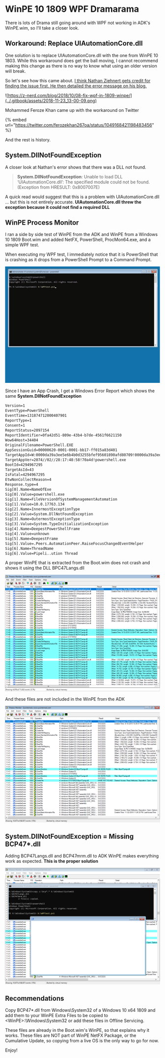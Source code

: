 # WinPE 10 1809 WPF Dramarama

There is lots of Drama still going around with WPF not working in ADK's WinPE.wim, so I'll take a closer look.

## Workaround: Replace UIAutomationCore.dll

One solution is to replace UIAutomationCore.dll with the one from WinPE 10 1803.  While this workaround does get the ball moving, I cannot recommend making this change as there is no way to know what using an older version will break.

So let's see how this came about.  [I think Nathan Ziehnert gets credit for finding the issue first.  He then detailed the error message on his blog.](https://z-nerd.com/blog/2018/10/08-fix-wpf-in-1809-winpe/)

![https://z-nerd.com/blog/2018/10/08-fix-wpf-in-1809-winpe/](../.gitbook/assets/2018-11-23_13-00-09.png)

Mohammed Feroze Khan came up with the workaround on Twitter

{% embed url="https://twitter.com/ferozekhan267oa/status/1049168421198483456" %}

And the rest is history.

## System.DllNotFoundException

A closer look at Nathan's error shows that there was a DLL not found.

> **System.DllNotFoundException**: Unable to load DLL ‘UIAutomationCore.dll’: The specified module could not be found. \(Exception from HRESULT: 0x8007007E\)

A quick read would suggest that this is a problem with UIAutomationCore.dll ... but this is not entirely accurate.  **UIAutomationCore.dll threw the exception because it could not find a required DLL**

## WinPE Process Monitor

I ran a side by side test of WinPE from the ADK and WinPE from a Windows 10 1809 Boot.wim and added NetFX, PowerShell, ProcMon64.exe, and a simple WPF test.

When executing my WPF test, I immediately notice that it is PowerShell that is crashing as it drops from a PowerShell Prompt to a Command Prompt.

![](../.gitbook/assets/2018-11-23_1-12-07.gif)

Since I have an App Crash, I get a Windows Error Report which shows the same **System.DllNotFoundException**

```text
Version=1
EventType=PowerShell
EventTime=131874712000407901
ReportType=1
Consent=1
ReportStatus=2097154
ReportIdentifier=0fa42d51-809e-43b4-b7de-4561f6621150
Wow64Host=34404
OriginalFilename=PowerShell.EXE
AppSessionGuid=00000620-0001-0001-bb17-ff015a83d401
TargetAppId=W:0000da39a3ee5e6b4b0d3255bfef95601890afd80709!0000da39a3ee5e6b4b0d3255bfef95601890afd80709!powershell.exe
TargetAppVer=2074//02//28:17:48:58!70a4d!powershell.exe
BootId=4294967295
TargetAsId=43
IsFatal=4294967295
EtwNonCollectReason=4
Response.type=4
Sig[0].Name=NameOfExe
Sig[0].Value=powershell.exe
Sig[1].Name=FileVersionOfSystemManagementAutomation
Sig[1].Value=10.0.17763.134
Sig[2].Name=InnermostExceptionType
Sig[2].Value=System.DllNotFoundException
Sig[3].Name=OutermostExceptionType
Sig[3].Value=System.TypeInitializationException
Sig[4].Name=DeepestPowerShellFrame
Sig[4].Value=unknown
Sig[5].Name=DeepestFrame
Sig[5].Value=.Peers.AutomationPeer.RaiseFocusChangedEventHelper
Sig[6].Name=ThreadName
Sig[6].Value=Pipeli..ution Thread
```

A proper WinPE that is extracted from the Boot.wim does not crash and shows it using the DLL BPC47Langs.dll

![](../.gitbook/assets/2018-11-23_12-08-49.png)

And these files are not included in the WinPE from the ADK

![](../.gitbook/assets/2018-11-23_12-08-55.png)

## System.DllNotFoundException = Missing BCP47\*.dll

Adding BCP47Langs.dll and BCP47mrm.dll to ADK WinPE makes everything work as expected.  **This is the proper solution**

![](../.gitbook/assets/2018-11-23_12-17-19.png)

## Recommendations

Copy BCP47\*.dll from Windows\System32 of a Windows 10 x64 1809 and add them to your WinPE Extra Files to be copied to &lt;WinPE&gt;:\Windows\System32 or add these files in Offline Servicing.

These files are already in the Boot.wim's WinPE, so that explains why it works.  These files are NOT part of WinPE NetFX Package, or the Cumulative Update, so copying from a live OS is the only way to go for now.

Enjoy!

